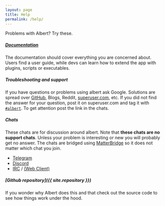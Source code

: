 ```yaml
---
layout: page
title: Help
permalink: /help/
---
```


Problems with Albert? Try these.

##### [Documentation](/docs/)

The documentation should cover everything you are concerned about. Users find a user guide, while devs can learn how to extend the app with plugins, scripts or executables.

##### Troubleshooting and support

If you have questions or problems using albert ask Google. Solutions are spread over [GitHub](https://github.com/albertlauncher/albert/issues), Blogs, Reddit, [superuser.com](https://superuser.com/questions/tagged/albert), etc. If you did not find the answer for your question, post it on superuser.com and tag it with [`#albert`](https://superuser.com/questions/tagged/albert). To get attention post the link in the chats.

##### Chats

These chats are for discussion around albert. Note that **these chats are no support chats**. Unless your problem is interesting or new you will probably get no answer. The chats are bridged using [MatterBridge](https://github.com/42wim/matterbridge) so it does not matter which chat you join. 

- [Telegram](https://telegram.me/albert_launcher_community)
- [Discord](https://discord.gg/t8G2EkvRZh)
- [IRC](irc://irc.freenode.net/albertlauncher) / [(Web Client)](http://webchat.freenode.net?channels=%23albertlauncher)

##### [Github repository]({{ site.repository }})

If you wonder why Albert does this and that check out the source code to see how things work under the hood.
